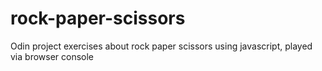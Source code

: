 # rock-paper-scissors
Odin project exercises about rock paper scissors using javascript, played via browser console